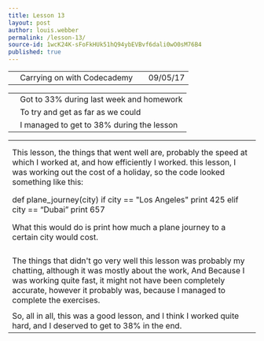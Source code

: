 ```yaml
---
title: Lesson 13
layout: post
author: louis.webber
permalink: /lesson-13/
source-id: 1wcK24K-sFoFkHUk51hQ94ybEVBvf6dali0wO0sM76B4
published: true
---
```

<table>
  <tr>
    <td></td>
    <td>Carrying on with Codecademy</td>
    <td></td>
    <td>09/05/17</td>
  </tr>
</table>


<table>
  <tr>
    <td></td>
    <td>Got to 33% during last week and homework</td>
  </tr>
  <tr>
    <td></td>
    <td>To try and get as far as we could</td>
  </tr>
  <tr>
    <td></td>
    <td> I managed to get to 38% during the lesson</td>
  </tr>
</table>


<table>
  <tr>
    <td></td>
  </tr>
  <tr>
    <td></td>
  </tr>
  <tr>
    <td>This lesson, the things that went well are, probably the speed at which I worked at, and how efficiently I worked. this lesson, I was working out the cost of a holiday, so the code looked something like this:

def plane_journey(city)
      if city == "Los Angeles"
      print 425
      elif city == “Dubai”
      print 657

What this would do is print how much a plane journey to a certain city would cost.</td>
  </tr>
  <tr>
    <td></td>
  </tr>
  <tr>
    <td>The things that didn't go very well this lesson was probably my chatting, although it was mostly about the work,
And
Because I was working quite fast, it might not have been completely accurate, however it probably was, because I managed to complete the exercises.</td>
  </tr>
  <tr>
    <td></td>
  </tr>
  <tr>
    <td>So, all in all, this was a good lesson, and I think I worked quite hard, and I deserved to get to
38% in the end.</td>
  </tr>
</table>


